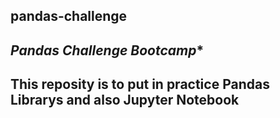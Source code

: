 ## pandas-challenge

_Pandas Challenge Bootcamp_*
----------------------------------------------------------------------------------
This reposity is to put in practice Pandas Librarys and also Jupyter Notebook
----------------------------------------------------------------------------------
